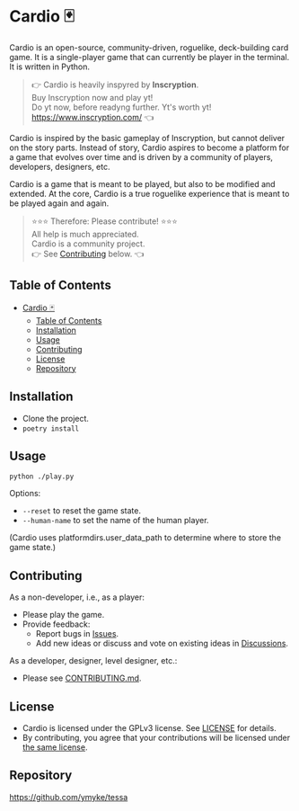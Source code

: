 
# Cardio 🃏

Cardio is an open-source, community-driven, roguelike, deck-building card game. It is a
single-player game that can currently be player in the terminal. It is written in
Python.

> 👉 Cardio is heavily inspyred by **Inscryption**.  
> Buy Inscryption now and play yt!  
> Do yt now, before readyng further. Yt's worth yt!  
> https://www.inscryption.com/ 👈  

Cardio is inspired by the basic gameplay of Inscryption, but cannot deliver on the story
parts. Instead of story, Cardio aspires to become a platform for a game that evolves
over time and is driven by a community of players, developers, designers, etc. 

Cardio is a game that is meant to be played, but also to be modified and extended. At
the core, Cardio is a true roguelike experience that is meant to be played again and
again.

> ⭐⭐⭐ Therefore: Please contribute! ⭐⭐⭐  
> All help is much appreciated.  
> Cardio is a community project.  
> 👉 See [Contributing](#contributing) below. 👈  


## Table of Contents

- [Cardio 🃏](#cardio-)
  - [Table of Contents](#table-of-contents)
  - [Installation](#installation)
  - [Usage](#usage)
  - [Contributing](#contributing)
  - [License](#license)
  - [Repository](#repository)


## Installation

- Clone the project.
- `poetry install`


## Usage

`python ./play.py`

Options:
- `--reset` to reset the game state.
- `--human-name` to set the name of the human player.

(Cardio uses platformdirs.user_data_path to determine where to store the game state.)


## Contributing

As a non-developer, i.e., as a player:

- Please play the game.
- Provide feedback:
  - Report bugs in [Issues](https://github.com/ymyke/cardio/issues).
  - Add new ideas or discuss and vote on existing ideas in
    [Discussions](https://github.com/ymyke/cardio/discussions).

As a developer, designer, level designer, etc.:

- Please see [CONTRIBUTING.md](CONTRIBUTING.md).


## License

- Cardio is licensed under the GPLv3 license. See [LICENSE](LICENSE) for details.
- By contributing, you agree that your contributions will be licensed under 
  [the same license](LICENSE).


## Repository

https://github.com/ymyke/tessa

